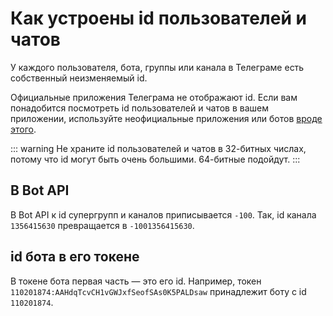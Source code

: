 # Как устроены id пользователей и чатов

У каждого пользователя, бота, группы или канала в Телеграме есть собственный неизменяемый id. 

Официальные приложения Телеграма не отображают id. Если вам понадобится посмотреть id пользователей и чатов в вашем
приложении, используйте неофициальные приложения или ботов [вроде этого](https://t.me/getmyid_bot).

::: warning
Не храните id пользователей и чатов в 32-битных числах, потому что id могут быть очень большими. 64-битные подойдут.
:::

## В Bot API

В Bot API к id супергрупп и каналов приписывается `-100`. Так, id канала `1356415630` превращается в `-1001356415630`.

## id бота в его токене

В токене бота первая часть — это его id. Например, токен `110201874:AAHdqTcvCH1vGWJxfSeofSAs0K5PALDsaw`
принадлежит боту с id `110201874`.
